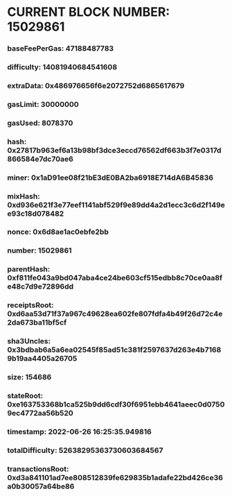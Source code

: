 # CURRENT BLOCK NUMBER: 15029861

### baseFeePerGas: 47188487783
### difficulty: 14081940684541608
### extraData: 0x486976656f6e2072752d6865617679
### gasLimit: 30000000
### gasUsed: 8078370
### hash: 0x27817b963ef6a13b98bf3dce3eccd76562df663b3f7e0317d866584e7dc70ae6
### miner: 0x1aD91ee08f21bE3dE0BA2ba6918E714dA6B45836
### mixHash: 0xd936e621f3e77eef1141abf529f9e89dd4a2d1ecc3c6d2f149ee93c18d078482
### nonce: 0x6d8ae1ac0ebfe2bb
### number: 15029861
### parentHash: 0xf811fe043a9bd047aba4ce24be603cf515edbb8c70ce0aa8fe48c7d9e72896dd
### receiptsRoot: 0xd6aa53d71f37a967c49628ea602fe807fdfa4b49f26d72c4e2da673ba11bf5cf
### sha3Uncles: 0x3bdbab6a5a6ea02545f85ad51c381f2597637d263e4b71689b19aa4405a26705
### size: 154686
### stateRoot: 0xe163753368b1ca525b9dd6cdf30f6951ebb4641aeec0d07509ec4772aa56b520
### timestamp: 2022-06-26 16:25:35.949816
### totalDifficulty: 52638295363730603684567
### transactionsRoot: 0xd3a841101ad7ee808512839fe629835b1adafe22bd426ce36a0b30057a64be86
